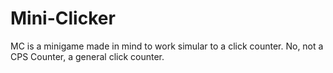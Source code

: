 # Mini-Clicker
MC is a minigame made in mind to work simular to a click counter. No, not a CPS Counter, a general click counter.
